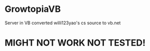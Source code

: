 # GrowtopiaVB
Server in VB converted willi123yao's cs source to vb.net 

# MIGHT NOT WORK NOT TESTED!
